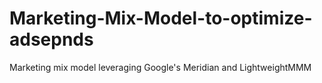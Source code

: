 # Marketing-Mix-Model-to-optimize-adsepnds
Marketing mix model leveraging Google's Meridian and LightweightMMM
